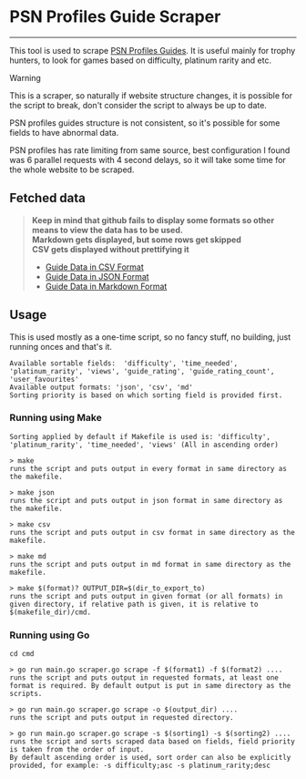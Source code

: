 # PSN Profiles Guide Scraper

----

This tool is used to scrape [PSN Profiles Guides](https://psnprofiles.com/guides/popular). 
It is useful mainly for trophy hunters, to look for games based on difficulty, platinum rarity and etc.

> [!WARNING]
> This is a scraper, so naturally if website structure changes, it is possible for the script to break, don't consider the script to always be up to date.
> 
> PSN profiles guides structure is not consistent, so it's possible for some fields to have abnormal data.
> 
> PSN profiles has rate limiting from same source, best configuration I found was 6 parallel requests with 4 second delays, so it will take some time for the whole website to be scraped.  

## Fetched data
> **Keep in mind that github fails to display some formats so other means to view the data has to be used.**<br/>
> **Markdown gets displayed, but some rows get skipped**<br/>
> **CSV gets displayed without prettifying it**<br/>
> 
> * [Guide Data in CSV Format](https://github.com/giorgtarkha/psnprofiles-guide-scraper/blob/main/data/guide_data.csv)  
> * [Guide Data in JSON Format](https://github.com/giorgtarkha/psnprofiles-guide-scraper/blob/main/data/guide_data.json)  
> * [Guide Data in Markdown Format](https://github.com/giorgtarkha/psnprofiles-guide-scraper/blob/main/data/guide_data.md)

## Usage

This is used mostly as a one-time script, so no fancy stuff, no building, just running onces and that's it.
```
Available sortable fields:  'difficulty', 'time_needed', 'platinum_rarity', 'views', 'guide_rating', 'guide_rating_count', 'user_favourites'
Available output formats: 'json', 'csv', 'md'
Sorting priority is based on which sorting field is provided first.
```

### Running using Make

```
Sorting applied by default if Makefile is used is: 'difficulty', 'platinum_rarity', 'time_needed', 'views' (All in ascending order)

> make
runs the script and puts output in every format in same directory as the makefile.

> make json
runs the script and puts output in json format in same directory as the makefile.

> make csv
runs the script and puts output in csv format in same directory as the makefile.

> make md
runs the script and puts output in md format in same directory as the makefile.

> make $(format)? OUTPUT_DIR=$(dir_to_export_to)
runs the script and puts output in given format (or all formats) in given directory, if relative path is given, it is relative to $(makefile_dir)/cmd.
```

### Running using Go

```
cd cmd

> go run main.go scraper.go scrape -f $(format1) -f $(format2) ....
runs the script and puts output in requested formats, at least one format is required. By default output is put in same directory as the scripts.

> go run main.go scraper.go scrape -o $(output_dir) ....
runs the script and puts output in requested directory.

> go run main.go scraper.go scrape -s $(sorting1) -s $(sorting2) ....
runs the script and sorts scraped data based on fields, field priority is taken from the order of input.
By default ascending order is used, sort order can also be explicitly provided, for example: -s difficulty;asc -s platinum_rarity;desc
```

